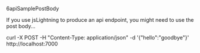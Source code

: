 6apiSamplePostBody

If you use jsLightning to produce an api endpoint,
you might need to use the post body...

curl -X POST -H "Content-Type: application/json" -d '{"hello":"goodbye"}' http://localhost:7000
